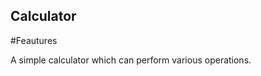 ## Calculator
#Feautures
<div>
<p>A simple calculator which can perform various operations.</p>
<img src="" alt=>
</div>
